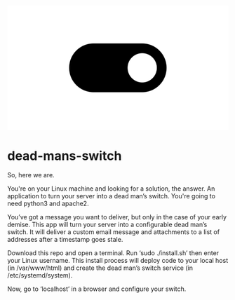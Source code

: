 ![DMS](html/dms_files/dms.png)

# dead-mans-switch

So, here we are.

You're on your Linux machine and looking for a solution, the answer. An application to turn your server into a dead man’s switch. You're going to need python3 and apache2. 

You’ve got a message you want to deliver, but only in the case of your early demise. This app will turn your server into a configurable dead man’s switch. It will deliver a custom email message and attachments to a list of addresses after a timestamp goes stale.

Download this repo and open a terminal. Run ‘sudo ./install.sh’ then enter your Linux username. This install process will deploy code to your local host (in /var/www/html) and create the dead man’s switch service (in /etc/systemd/system).

Now, go to ‘localhost’ in a browser and configure your switch.
